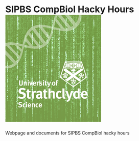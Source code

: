 # SIPBS CompBiol Hacky Hours ![SIPBS CompBiol logo](./assets/sipbs_compbio_300px.png)

Webpage and documents for SIPBS CompBiol hacky hours
